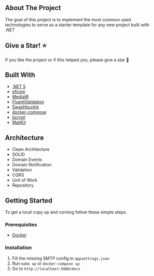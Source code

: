 ## About The Project

The goal of this project is to implement the most common used technologies to serve as a starter template for any new project built with .NET

## Give a Star! :star:
If you like the project or if this helped you, please give a star :raised_hands:

## Built With

* [.NET 5](https://github.com/dotnet/core)
* [efcore](https://github.com/dotnet/efcore)
* [MediatR](https://github.com/jbogard/MediatR)
* [FluentValidation](https://github.com/FluentValidation/FluentValidation)
* [Swashbuckle](https://github.com/domaindrivendev/Swashbuckle.AspNetCore)
* [docker-compose](https://github.com/docker/compose)
* [bcrypt](https://github.com/BcryptNet/bcrypt.net)
* [MailKit](https://github.com/jstedfast/MailKit)

## Architecture

* Clean Architecture
* SOLID
* Domain Events
* Domain Notification
* Validation
* CQRS
* Unit of Work
* Repository

## Getting Started

To get a local copy up and running follow these simple steps.

### Prerequisites

* [Docker](https://docs.docker.com/get-docker/)

### Installation

1. Fill the missing SMTP config in `appsettings.json`
2. Run `make up` or `docker-compose up`
3. Go to `http://localhost:5000/docs`
